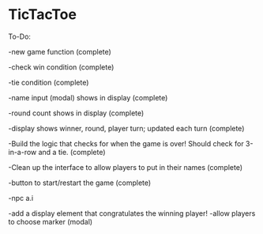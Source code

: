 # TicTacToe

To-Do:

-new game function (complete)

-check win condition (complete)

-tie condition (complete)

-name input (modal) shows in display (complete)

-round count shows in display (complete)

-display shows winner, round, player turn; updated each turn (complete)

-Build the logic that checks for when the game is over! Should check for 3-in-a-row and a tie. (complete)


-Clean up the interface to allow players to put in their names (complete)

-button to start/restart the game (complete)

-npc a.i

-add a display element that congratulates the winning player!
-allow players to choose marker (modal)